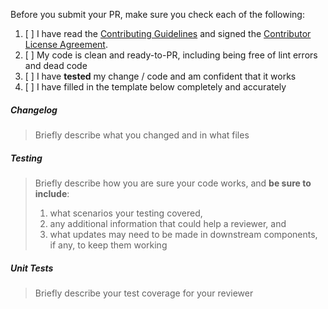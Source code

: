 <!-- markdownlint-disable-file -->
Before you submit your PR, make sure you check each of the following:

1. [ ] I have read the [Contributing Guidelines](./CONTRIBUTING.md) and signed the [Contributor License Agreement](./CLA.md).
2. [ ] My code is clean and ready-to-PR, including being free of lint errors and dead code
3. [ ] I have **tested** my change / code and am confident that it works
4. [ ] I have filled in the template below completely and accurately
##### Changelog

> Briefly describe what you changed and in what files

##### Testing

> Briefly describe how you are sure your code works, and **be sure to include**:
> 1. what scenarios your testing covered,
> 2. any additional information that could help a reviewer, and
> 3. what updates may need to be made in downstream components, if any, to keep them working

##### Unit Tests

> Briefly describe your test coverage for your reviewer

